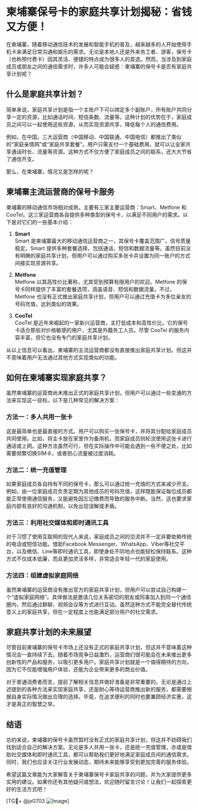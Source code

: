 # 柬埔寨保号卡的家庭共享计划揭秘：省钱又方便！

在柬埔寨，随着移动通信技术的发展和智能手机的普及，越来越多的人开始使用手机卡来满足日常沟通和娱乐的需求。无论是本地人还是外来务工者、游客，保号卡（也称预付费卡）因其灵活、便捷的特点成为很多人的首选。然而，当涉及到家庭成员或朋友之间的通信需求时，许多人可能会疑惑：柬埔寨的保号卡是否有家庭共享计划呢？

## 什么是家庭共享计划？

简单来说，家庭共享计划是指一个主账户下可以绑定多个副账户，所有账户共同分享一定的资源，比如通话时间、短信条数、流量等。这种计划的优势在于，家庭成员之间可以一起使用这些资源，从而实现资源共享，降低每个人的通信费用。

例如，在中国，三大运营商（中国移动、中国联通、中国电信）都推出了类似的“家庭亲情网”或“家庭共享套餐”。用户只需支付一个基础费用，就可以让全家共享通话时长、流量等资源。这种方式不仅方便了家庭成员之间的联系，还大大节省了通信开支。

那么，在柬埔寨，情况又是怎样的呢？

## 柬埔寨主流运营商的保号卡服务

柬埔寨的移动通信市场相对成熟，主要有三家主要运营商：Smart、Metfone 和 CooTel。这三家运营商各自提供多种类型的保号卡，以满足不同用户的需求。以下是对它们的一些基本介绍：

1. **Smart**  
   Smart 是柬埔寨最大的移动通信运营商之一，其保号卡覆盖范围广，信号质量稳定。Smart 提供多种套餐选择，包括通话、短信和数据流量等。虽然目前没有明确的家庭共享计划，但用户可以通过购买多张卡并设置为同一账户的方式间接实现资源共享。

2. **Metfone**  
   Metfone 以其高性价比著称，尤其受到预算有限用户的欢迎。Metfone 的保号卡同样提供了丰富的套餐选项，涵盖语音、短信和数据流量。不过，Metfone 也没有正式推出家庭共享计划，但用户可以通过充值卡为多位亲友的号码充值，达到类似的效果。

3. **CooTel**  
   CooTel 是近年来崛起的一家新兴运营商，主打低成本和高性价比。它的保号卡适合那些对价格敏感的用户，尤其是外籍务工人员。尽管 CooTel 的服务内容丰富，但它也没有专门的家庭共享计划。

从以上信息可以看出，柬埔寨的主流运营商都没有直接推出家庭共享计划。但这并不意味着用户无法通过其他方式实现类似的功能。

## 如何在柬埔寨实现家庭共享？

虽然柬埔寨的运营商尚未推出正式的家庭共享计划，但用户可以通过一些变通的方法来实现这一目标。以下是几种常见的解决方案：

### 方法一：多人共用一张卡

这是最简单也是最直接的方式。用户可以购买一张保号卡，并将其分配给家庭成员共同使用。比如，将主卡放在家里作为备用机，而家庭成员则轮流使用这张卡进行通话或上网。这种方法虽然可行，但在实际操作中可能会遇到一些不便之处，比如需要频繁切换SIM卡，或者担心流量被过度消耗。

### 方法二：统一充值管理

如果家庭成员各自持有不同的保号卡，那么可以通过统一充值的方式来减少开支。例如，由一位家庭成员负责定期为其他成员的号码充值，这样既能保证每位成员都能正常使用通信服务，又能避免因忘记缴费而导致的服务中断。当然，这也要求家庭内部有良好的沟通机制，以免出现误解或矛盾。

### 方法三：利用社交媒体和即时通讯工具

对于习惯了使用互联网的现代人来说，家庭成员之间的交流并不一定非要依赖传统的电话或短信功能。借助Facebook Messenger、WhatsApp、Viber等社交平台，以及微信、Line等即时通讯工具，即使身处不同地点也能轻松保持联系。这种方式不仅成本低廉，而且更加灵活多样，非常适合年轻一代的家庭使用。

### 方法四：组建虚拟家庭网络

虽然柬埔寨的运营商没有推出官方的家庭共享计划，但用户可以尝试自己构建一个“虚拟家庭网络”。具体做法是邀请几位关系密切的朋友或同事加入到同一个通信圈内，然后通过群聊、视频会议等方式进行互动。虽然这种方式不能完全替代传统意义上的家庭共享，但在一定程度上也能满足部分用户的社交需求。

## 家庭共享计划的未来展望

尽管目前柬埔寨的保号卡市场上还没有正式的家庭共享计划，但这并不意味着这种情况会一直持续下去。随着市场竞争日益激烈，运营商们很可能会在未来推出更多创新性的产品和服务，以吸引更多用户。家庭共享计划就是一个值得期待的方向，因为它不仅能增强用户体验，还能为企业带来更多的商业价值。

对于普通消费者而言，提前了解相关信息并做好准备是非常重要的。无论是通过上述提到的各种方法来实现家庭共享，还是耐心等待运营商推出新的服务，都需要根据自身实际情况做出合理的选择。毕竟，在追求便利的同时也要兼顾经济实惠，这才是真正的智慧之举。

## 结语

总的来说，柬埔寨的保号卡虽然暂时没有正式的家庭共享计划，但这并不妨碍我们找到适合自己的解决方案。无论是多人共用一张卡，还是统一充值管理，亦或是借助社交媒体和即时通讯工具，都可以帮助我们更好地满足家庭成员间的通信需求。同时，我们也应该关注行业发展动态，期待未来能够享受到更加完善的服务体验。

希望这篇文章能为大家解答关于柬埔寨保号卡家庭共享的问题，并为大家提供更多实用的建议。如果你还有其他疑问或想法，欢迎随时留言讨论！让我们一起探索更好的生活方式吧！

[TG💪+ @jx0703 ![Image](https://github.com/user-attachments/assets/dbca1d08-cadb-493c-b0ec-ad6f7a83f270)]